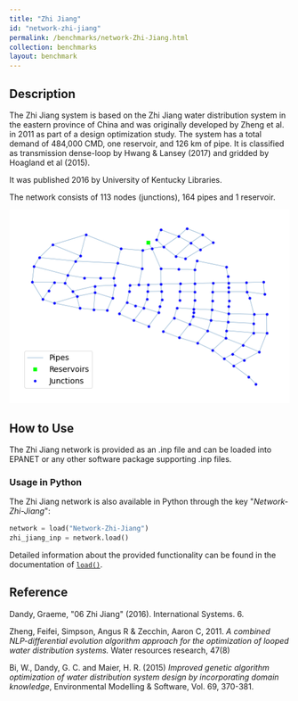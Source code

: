 ```yaml
---
title: "Zhi Jiang"
id: "network-zhi-jiang"
permalink: /benchmarks/network-Zhi-Jiang.html
collection: benchmarks
layout: benchmark
---
```



## Description

The Zhi Jiang system is based on the Zhi Jiang water distribution system in the eastern province of China and was
originally developed by Zheng et al. in 2011 as part of a design optimization study. The system has a total demand of
484,000 CMD, one reservoir, and 126 km of pipe. It is classified as transmission dense-loop by Hwang & Lansey (2017) and
gridded by Hoagland et al (2015).

It was published 2016 by University of Kentucky Libraries.

The network consists of 113 nodes (junctions), 164 pipes and 1 reservoir.

<img src="../static/benchmarks/network-zhi-jiang/zhi_jiang_plot.png"/>

## How to Use

The Zhi Jiang network is provided as an .inp file and can be loaded into EPANET or any other software package
supporting .inp files.

### Usage in Python

The Zhi Jiang network is also available in Python through the key "*Network-Zhi-Jiang*":
```python
network = load("Network-Zhi-Jiang")
zhi_jiang_inp = network.load()
```

Detailed information about the provided functionality can be found in the documentation of
[`load()`](https://waterbenchmarkhub.readthedocs.io/en/latest/water_benchmark_hub.networks.html#water_benchmark_hub.networks.networks.ZhiJiang.load).


## Reference

Dandy, Graeme, "06 Zhi Jiang" (2016). International Systems. 6.
[<i class="bi bi-link"></i>](https://uknowledge.uky.edu/wdst_international/6)

Zheng, Feifei, Simpson, Angus R & Zecchin, Aaron C, 2011. *A combined NLP-differential evolution algorithm approach for
the optimization of looped water distribution systems.* Water resources research, 47(8)
[<i class="bi bi-link"></i>](https://doi.org/10.1029/2011WR010394)

Bi, W., Dandy, G. C. and Maier, H. R. (2015) *Improved genetic algorithm optimization of water distribution system design
by incorporating domain knowledge*, Environmental Modelling & Software, Vol. 69, 370-381.
[<i class="bi bi-link"></i>](https://doi.org/10.1016/j.envsoft.2014.09.010)
